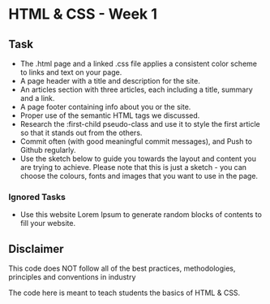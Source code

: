 # HTML & CSS - Week 1

## Task

- The .html page and a linked .css file applies a consistent color scheme to links and text on your page.
- A page header with a title and description for the site.
- An articles section with three articles, each including a title, summary and a link.
- A page footer containing info about you or the site.
- Proper use of the semantic HTML tags we discussed.
- Research the :first-child pseudo-class and use it to style the first article so that it stands out from the others.
- Commit often (with good meaningful commit messages), and Push to Github regularly.
- Use the sketch below to guide you towards the layout and content you are trying to achieve. Please note that this is just a sketch - you can choose the colours, fonts and images that you want to use in the page.

### Ignored Tasks

- Use this website Lorem Ipsum to generate random blocks of contents to fill your website.

## Disclaimer

This code does NOT follow all of the best practices, methodologies, principles and conventions in industry

The code here is meant to teach students the basics of HTML & CSS.
